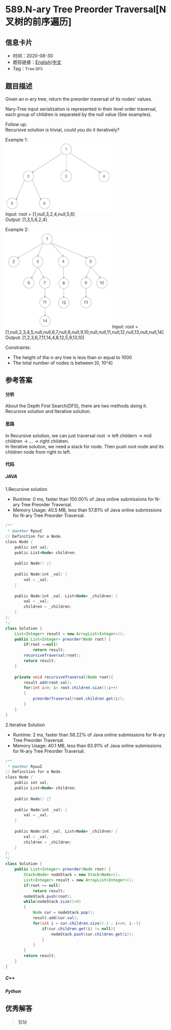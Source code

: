 # 589.N-ary Tree Preorder Traversal[N叉树的前序遍历]

## 信息卡片

* 时间：2020-08-30
* 题目链接：[English](https://leetcode.com/problems/n-ary-tree-preorder-traversal/)/[中文](https://leetcode-cn.com/problems/n-ary-tree-preorder-traversal/)
* Tag：`Tree` `DFS`
## 题目描述
Given an n-ary tree, return the preorder traversal of its nodes' values.  

Nary-Tree input serialization is represented in their level order traversal, each group of children is separated by the null value (See examples).  

Follow up:  
Recursive solution is trivial, could you do it iteratively?  


Example 1:  
![Image text](../img/589_ex1.png)  
Input: root = [1,null,3,2,4,null,5,6]  
Output: [1,3,5,6,2,4]   

Example 2:  
![Image text](../img/589_ex2.png) 
Input: root = [1,null,2,3,4,5,null,null,6,7,null,8,null,9,10,null,null,11,null,12,null,13,null,null,14]  
Output: [1,2,3,6,7,11,14,4,8,12,5,9,13,10]  


Constraints:

* The height of the n-ary tree is less than or equal to 1000
* The total number of nodes is between [0, 10^4] 


## 参考答案   


#### 分析

About the Depth First Search(DFS), there are two methods doing it. Recursive solution and Iterative solution. 

#### 思路
In Recursive solution, we can just traversal root -> left childern -> mid children -> ... -> right children.  
In Iterative solution, we need a stack for node. Then push root node and its children node from right to left.  

#### 代码

##### JAVA

1.Recursive solution

* Runtime: 0 ms, faster than 100.00% of Java online submissions for N-ary Tree Preorder Traversal.
* Memory Usage: 40.5 MB, less than 57.81% of Java online submissions for N-ary Tree Preorder Traversal.

```Java
/**
 * @author RyuuI
// Definition for a Node.
class Node {
    public int val;
    public List<Node> children;

    public Node() {}

    public Node(int _val) {
        val = _val;
    }

    public Node(int _val, List<Node> _children) {
        val = _val;
        children = _children;
    }
};
*/
class Solution {
    List<Integer> result = new ArrayList<Integer>();
    public List<Integer> preorder(Node root) {
        if(root ==null)
            return result;
        recursiveTraversal(root);
        return result;
    }

    private void recursiveTraversal(Node root){
        result.add(root.val);
        for(int i=0; i< root.children.size();i++)
        {
            preorderTraversal(root.children.get(i));
        }
    }
}
```


2.Iterative Solution  

* Runtime: 2 ms, faster than 58.22% of Java online submissions for N-ary Tree Preorder Traversal.
* Memory Usage: 40.1 MB, less than 83.91% of Java online submissions for N-ary Tree Preorder Traversal.

```Java
/**
 * @author RyuuI
// Definition for a Node.
class Node {
    public int val;
    public List<Node> children;

    public Node() {}

    public Node(int _val) {
        val = _val;
    }

    public Node(int _val, List<Node> _children) {
        val = _val;
        children = _children;
    }
};
*/
class Solution {
    public List<Integer> preorder(Node root) {
        Stack<Node> nodeStack = new Stack<Node>();
        List<Integer> result = new ArrayList<Integer>();
        if(root == null)
            return result;
        nodeStack.push(root);
        while(nodeStack.size()>0)
        {
            Node cur = nodeStack.pop();
            result.add(cur.val);
            for(int i = cur.children.size()-1 ; i>=0; i--){
                if(cur.children.get(i) != null){
                    nodeStack.push(cur.children.get(i));
                }
            }
        }
        return result;  
    }
}
```

##### C++


##### Python


## 优秀解答

>暂缺
